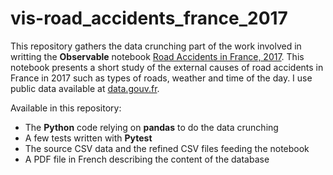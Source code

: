 # vis-road_accidents_france_2017

This repository gathers the data crunching part of the work involved in writting the **Observable** notebook [Road Accidents in France, 2017](https://observablehq.com/@guillaume-lesaine/road-accidents-in-france-2017). This notebook presents a short study of the external causes of road accidents in France in 2017 such as types of roads, weather and time of the day. I use public data available at [data.gouv.fr](https://www.data.gouv.fr/fr/datasets/base-de-donnees-accidents-corporels-de-la-circulation).

Available in this repository:
- The **Python** code relying on **pandas** to do the data crunching
- A few tests written with **Pytest**
- The source CSV data and the refined CSV files feeding the notebook
- A PDF file in French describing the content of the database
